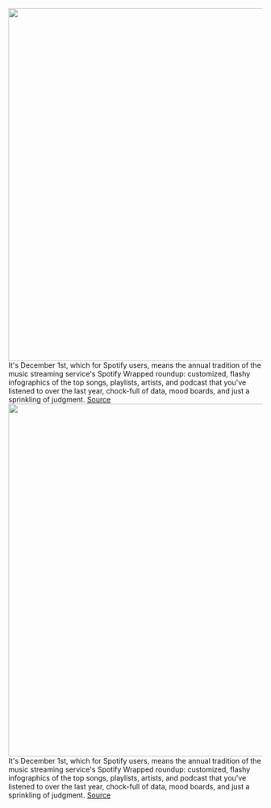 <img src='https://cdn.vox-cdn.com/thumbor/KC_5Q1rmLii7Obz-wvFvMzrq448=/0x0:2048x1152/1200x800/filters:focal(861x413:1187x739)/cdn.vox-cdn.com/uploads/chorus_image/image/70216673/PR_2021_TopArtist_B_1_2048x1152.0.jpeg' width='700px' /><br/>
It's December 1st, which for Spotify users, means the annual tradition of the music streaming service's Spotify Wrapped roundup: customized, flashy infographics of the top songs, playlists, artists, and podcast that you've listened to over the last year, chock-full of data, mood boards, and just a sprinkling of judgment.
<a href='https://www.theverge.com/2021/12/1/22812079/apple-music-year-in-review-spotify-wrapped-social-media'> Source <a/><img src='https://cdn.vox-cdn.com/thumbor/KC_5Q1rmLii7Obz-wvFvMzrq448=/0x0:2048x1152/1200x800/filters:focal(861x413:1187x739)/cdn.vox-cdn.com/uploads/chorus_image/image/70216673/PR_2021_TopArtist_B_1_2048x1152.0.jpeg' width='700px' /><br/>
It's December 1st, which for Spotify users, means the annual tradition of the music streaming service's Spotify Wrapped roundup: customized, flashy infographics of the top songs, playlists, artists, and podcast that you've listened to over the last year, chock-full of data, mood boards, and just a sprinkling of judgment.
<a href='https://www.theverge.com/2021/12/1/22812079/apple-music-year-in-review-spotify-wrapped-social-media'> Source <a/>
